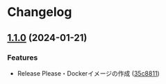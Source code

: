 # Changelog

## [1.1.0](https://github.com/meikoudai-keijiban/NITech-Community_server/compare/v1.0.0...v1.1.0) (2024-01-21)


### Features

* Release Please・Dockerイメージの作成 ([35c8811](https://github.com/meikoudai-keijiban/NITech-Community_server/commit/35c881121f28434aba32c54ce3b400d094c7f2bf))
